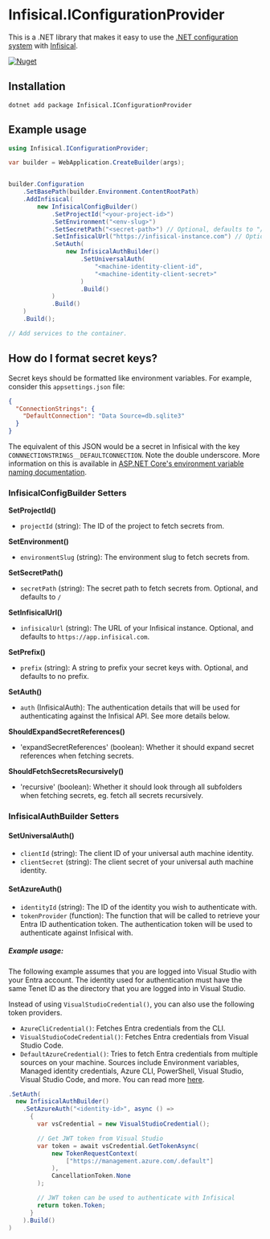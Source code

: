 # Infisical.IConfigurationProvider

This is a .NET library that makes it easy to use the [.NET configuration system](https://learn.microsoft.com/en-us/aspnet/core/fundamentals/configuration/?view=aspnetcore-7.0) with [Infisical](https://infisical.com/).

[![Nuget](https://img.shields.io/nuget/dt/Infisical.IConfigurationProvider)](https://www.nuget.org/packages/Infisical.IConfigurationProvider)

## Installation

```shell
dotnet add package Infisical.IConfigurationProvider
```

## Example usage

```csharp
using Infisical.IConfigurationProvider;

var builder = WebApplication.CreateBuilder(args);


builder.Configuration
    .SetBasePath(builder.Environment.ContentRootPath)
    .AddInfisical(
        new InfisicalConfigBuilder()
            .SetProjectId("<your-project-id>")
            .SetEnvironment("<env-slug>")
            .SetSecretPath("<secret-path>") // Optional, defaults to "/"
            .SetInfisicalUrl("https://infisical-instance.com") // Optional, defaults to https://infisical.com
            .SetAuth(
                new InfisicalAuthBuilder()
                    .SetUniversalAuth(
                        "<machine-identity-client-id",
                        "<machine-identity-client-secret>"
                    )
                    .Build()
            )
            .Build()
    )
    .Build();

// Add services to the container.
```

## How do I format secret keys?

Secret keys should be formatted like environment variables. For example, consider this `appsettings.json` file:

```json
{
  "ConnectionStrings": {
    "DefaultConnection": "Data Source=db.sqlite3"
  }
}
```

The equivalent of this JSON would be a secret in Infisical with the key `CONNNECTIONSTRINGS__DEFAULTCONNECTION`. Note the double underscore. More information on this is available in [ASP.NET Core's environment variable naming documentation](https://learn.microsoft.com/en-us/aspnet/core/fundamentals/configuration/?view=aspnetcore-7.0#naming-of-environment-variables).


### InfisicalConfigBuilder Setters

**SetProjectId()** 
- `projectId` (string): The ID of the project to fetch secrets from.

**SetEnvironment()**
- `environmentSlug` (string): The environment slug to fetch secrets from.

**SetSecretPath()**
- `secretPath` (string): The secret path to fetch secrets from. Optional, and defaults to `/`

**SetInfisicalUrl()**
- `infisicalUrl` (string): The URL of your Infisical instance. Optional, and defaults to `https://app.infisical.com`.

**SetPrefix()**
- `prefix` (string): A string to prefix your secret keys with. Optional, and defaults to no prefix.

**SetAuth()**
- `auth` (InfisicalAuth): The authentication details that will be used for authenticating against the Infisical API. See more details below.

**ShouldExpandSecretReferences()**
- 'expandSecretReferences' (boolean): Whether it should expand secret references when fetching secrets.

**ShouldFetchSecretsRecursively()**
- 'recursive' (boolean): Whether it should look through all subfolders when fetching secrets, eg. fetch all secrets recursively.


### InfisicalAuthBuilder Setters

#### SetUniversalAuth()
- `clientId` (string): The client ID of your universal auth machine identity.
- `clientSecret` (string): The client secret of your universal auth machine identity.

#### SetAzureAuth()
- `identityId` (string): The ID of the identity you wish to authenticate with.
- `tokenProvider` (function): The function that will be called to retrieve your Entra ID authentication token. The authentication token will be used to authenticate against Infisical with.


##### Example usage:

The following example assumes that you are logged into Visual Studio with your Entra account. The identity used for authentication must have the same Tenet ID as the directory that you are logged into in Visual Studio.

Instead of using `VisualStudioCredential()`, you can also use the following token providers.
- `AzureCliCredential()`: Fetches Entra credentials from the CLI.
- `VisualStudioCodeCredential()`: Fetches Entra credentials from Visual Studio Code.
- `DefaultAzureCredential()`: Tries to fetch Entra credentials from multiple sources on your machine. Sources include Environment variables, Managed identity credentials, Azure CLI, PowerShell, Visual Studio, Visual Studio Code, and more. You can read more [here](https://learn.microsoft.com/en-us/dotnet/api/azure.identity.defaultazurecredential?view=azure-dotnet).

```csharp
.SetAuth(
  new InfisicalAuthBuilder()
    .SetAzureAuth("<identity-id>", async () =>
      {
        var vsCredential = new VisualStudioCredential();

        // Get JWT token from Visual Studio
        var token = await vsCredential.GetTokenAsync(
            new TokenRequestContext(
                ["https://management.azure.com/.default"]
            ),
            CancellationToken.None
        );

        // JWT token can be used to authenticate with Infisical
        return token.Token;
      }
    ).Build()
)


